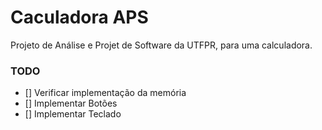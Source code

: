 # Caculadora APS
Projeto de Análise e Projet de Software da UTFPR, para uma calculadora.

### TODO
- [] Verificar implementação da memória
- [] Implementar Botões
- [] Implementar Teclado

